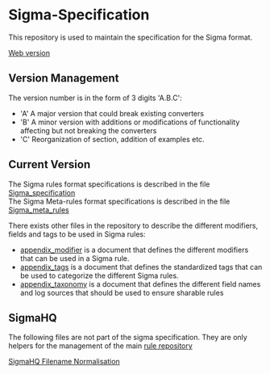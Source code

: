 # Sigma-Specification

This repository is used to maintain the specification for the Sigma format.

[Web version](https://sigmahq.github.io/sigma-specification/)

## Version Management

The version number is in the form of 3 digits 'A.B.C':

- 'A' A major version that could break existing converters
- 'B' A minor version with additions or modifications of functionality affecting but not breaking the converters
- 'C' Reorganization of section, addition of examples etc.

## Current Version

The Sigma rules format specifications is described in the file [Sigma_specification](Sigma_specification.md)  
The Sigma Meta-rules format specifications is described in the file [Sigma_meta_rules](Sigma_meta_rules.md)  

There exists other files in the repository to describe the different modifiers, fields and tags to be used in Sigma rules:

- [appendix_modifier](appendix/appendix_modifer.md) is a document that defines the different modifiers that can be used in a Sigma rule. 
- [appendix_tags](appendix/appendix_tags.md) is a document that defines the standardized tags that can be used to categorize the different Sigma rules.
- [appendix_taxonomy](appendix/appendix_taxonomy.md) is a document that defines the different field names and log sources that should be used to ensure sharable rules

## SigmaHQ

The following files are not part of the sigma specification. 
They are only helpers for the management of the main [rule repository](https://github.com/SigmaHQ/sigma/tree/master/rules)

[SigmaHQ Filename Normalisation](sigmahq/Sigmahq_filename_rule.md)
